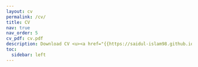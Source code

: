 ```yaml
---
layout: cv
permalink: /cv/
title: CV
nav: true
nav_order: 5
cv_pdf: cv.pdf
description: Download CV <u><a href="{{https://saidul-islam98.github.io/assets/pdf/cv.pdf}}">here</a>.</u>
toc:
  sidebar: left
---
```

<!-- <u><a href="{{https://scholar.google.com/citations?user=3Pb203IAAAAJ}}">Google Scholar</a> profile.</u> -->

<!-- Download CV [here](https://github.com/saidul-islam98/saidul-islam98.github.io/blob/master/assets/pdf/cv.pdf). -->
<!-- Download CV <u><a href="{{https://github.com/saidul-islam98/saidul-islam98.github.io/blob/master/assets/pdf/cv.pdf}}">here</a>.</u> -->
